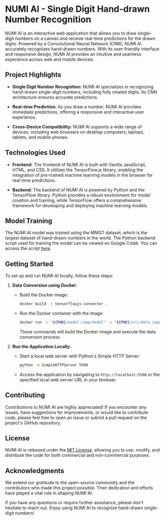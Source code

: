 # NUMI AI - Single Digit Hand-drawn Number Recognition

NUMI AI is an interactive web application that allows you to draw single-digit numbers on a canvas and receive real-time predictions for the drawn digits. Powered by a Convolutional Neural Network (CNN), NUMI AI accurately recognizes hand-drawn numbers. With its user-friendly interface and responsive design, NUMI AI provides an intuitive and seamless experience across web and mobile devices.

## Project Highlights

- **Single Digit Number Recognition:** NUMI AI specializes in recognizing hand-drawn single-digit numbers, including fully rotated digits. Its CNN architecture ensures accurate predictions.

- **Real-time Prediction:** As you draw a number, NUMI AI provides immediate predictions, offering a responsive and interactive user experience.

- **Cross-Device Compatibility:** NUMI AI supports a wide range of devices, including web browsers on desktop computers, laptops, tablets, and mobile phones.

## Technologies Used

- **Frontend**: The frontend of NUMI AI is built with Vanilla JavaScript, HTML, and CSS. It utilizes the TensorFlow.js library, enabling the integration of pre-trained machine learning models in the browser for real-time predictions.

- **Backend**: The backend of NUMI AI is powered by Python and the TensorFlow library. Python provides a robust environment for model creation and training, while TensorFlow offers a comprehensive framework for developing and deploying machine learning models.

## Model Training

The NUMI AI model was trained using the MNIST dataset, which is the largest dataset of hand-drawn numbers in the world. The Python backend script used for training the model can be viewed on Google Colab. You can access the script [here](https://colab.research.google.com/[INSERT_COLAB_LINK]).

## Getting Started

To set up and run NUMI AI locally, follow these steps:

1. **Data Conversion using Docker**:

   - Build the Docker image:
     ```bash
     docker build -t tensorflowjs-converter .
     ```
   - Run the Docker container with the image:
     ```bash
     docker run -v "${PWD}/model:/app/model" -v "${PWD}/src/data:/app/src/data" tensorflowjs-converter
     ```
     These commands will build the Docker image and execute the data conversion process.

2. **Run the Application Locally**:
   - Start a local web server with Python's Simple HTTP Server:
     ```bash
     python -m SimpleHTTPServer 5500
     ```
   - Access the application by navigating to `http://localhost:5500` or the specified local web server URL in your browser.

## Contributing

Contributions to NUMI AI are highly appreciated! If you encounter any issues, have suggestions for improvements, or would like to contribute code, please feel free to open an issue or submit a pull request on the project's GitHub repository.

## License

NUMI AI is released under the [MIT License](https://opensource.org/licenses/MIT), allowing you to use, modify, and distribute the code for both commercial and non-commercial purposes.

## Acknowledgments

We extend our gratitude to the open-source community and the contributors who made this project possible. Their dedication and efforts have played a vital role in shaping NUMI AI.

If you have any questions or require further assistance, please don't hesitate to reach out. Enjoy using NUMI AI to recognize hand-drawn single-digit numbers!
